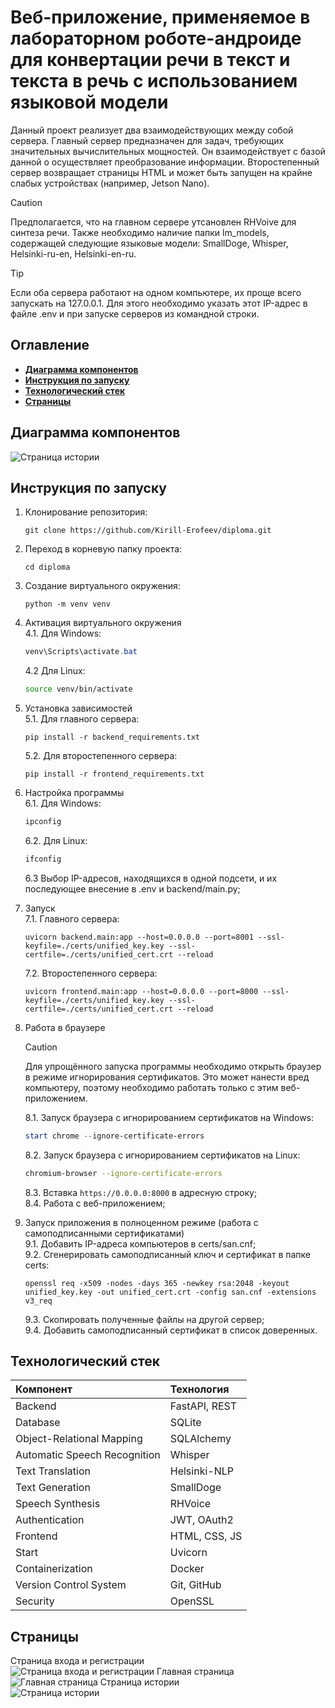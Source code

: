 # Веб-приложение, применяемое в лабораторном роботе-андроиде для конвертации речи в текст и текста в речь с использованием языковой модели

Данный проект реализует два взаимодействующих между собой сервера. Главный сервер предназначен для задач, требующих значительных вычислительных мощностей. Он взаимодействует с базой данной о осуществляет преобразование информации. Второстепенный сервер возвращает страницы HTML и может быть запущен на крайне слабых устройствах (например, Jetson Nano).

> [!CAUTION]
> Предполагается, что на главном сервере утсановлен RHVoive для синтеза речи. Также необходимо наличие папки lm_models, содержащей следующие языковые модели: SmallDoge, Whisper, Helsinki-ru-en, Helsinki-en-ru.

> [!TIP]
> Если оба сервера работают на одном компьютере, их проще всего запускать на 127.0.0.1. Для этого необходимо указать этот IP-адрес в файле .env и при запуске серверов из командной строки.

## Оглавление
- **[Диаграмма компонентов](#диаграмма-компонентов)**
- **[Инструкция по запуску](#инструкция-по-запуску)**
- **[Технологический стек](#технологический-стек)**
- **[Страницы](#страницы)**

## Диаграмма компонентов

![Страница истории](assets/images/component-diagram.png)

## Инструкция по запуску

1. Клонирование репозитория:

    ```
    git clone https://github.com/Kirill-Erofeev/diploma.git
    ```

2. Переход в корневую папку проекта:

    ```
    cd diploma
    ```

3. Создание виртуального окружения:

    ```
    python -m venv venv
    ```

4. Активация виртуального окружения  
    4.1. Для Windows:

    ```powershell
    venv\Scripts\activate.bat
    ```

    4.2 Для Linux:

    ```bash
    source venv/bin/activate
    ```

5. Установка зависимостей  
    5.1. Для главного сервера:

    ```
    pip install -r backend_requirements.txt
    ```

    5.2. Для второстепенного сервера:

    ```
    pip install -r frontend_requirements.txt
    ```

6. Настройка программы  
    6.1. Для Windows:
    ```powershell
    ipconfig
    ```

    6.2. Для Linux:

    ```bash
    ifconfig
    ```

    6.3 Выбор IP-адресов, находящихся в одной подсети, и их последующее внесение в .env и backend/main.py;

7. Запуск  
    7.1. Главного сервера:

    ```
    uvicorn backend.main:app --host=0.0.0.0 --port=8001 --ssl-keyfile=./certs/unified_key.key --ssl-certfile=./certs/unified_cert.crt --reload
    ```

    7.2. Второстепенного сервера:

    ```
    uvicorn frontend.main:app --host=0.0.0.0 --port=8000 --ssl-keyfile=./certs/unified_key.key --ssl-certfile=./certs/unified_cert.crt --reload
    ```

8. Работа в браузере

    > [!CAUTION]
    > Для упрощённого запуска программы необходимо открыть браузер в режиме игнорирования сертификатов. Это может нанести вред компьютеру, поэтому необходимо работать только с этим веб-приложением.

    8.1. Запуск браузера с игнорированием сертификатов на Windows:

    ```powershell
    start chrome --ignore-certificate-errors
    ```

    8.2. Запуск браузера с игнорированием сертификатов на Linux:

    ```bash
    chromium-browser --ignore-certificate-errors
    ```

    8.3. Вставка `https://0.0.0.0:8000` в адресную строку;  
    8.4. Работа с веб-приложением;

9. Запуск приложения в полноценном режиме (работа с самоподписанными сертификатами)  
    9.1. Добавить IP-адреса компьютеров в certs/san.cnf;  
    9.2. Сгенерировать самоподписанный ключ и сертификат в папке certs:

    ```
    openssl req -x509 -nodes -days 365 -newkey rsa:2048 -keyout unified_key.key -out unified_cert.crt -config san.cnf -extensions v3_req
    ```

    9.3. Скопировать полученные файлы на другой сервер;  
    9.4. Добавить самоподписанный сертификат в список доверенных.

## Технологический стек

| Компонент                    | Технология    |
| :-                           | :-            |
| Backend                      | FastAPI, REST |
| Database                     | SQLite        |
| Object-Relational Mapping    | SQLAlchemy    |
| Automatic Speech Recognition | Whisper       |
| Text Translation             | Helsinki-NLP  |
| Text Generation              | SmallDoge     |
| Speech Synthesis             | RHVoice       |
| Authentication               | JWT, OAuth2   |
| Frontend                     | HTML, CSS, JS |
| Start                        | Uvicorn       |
| Containerization             | Docker        |
| Version Control System       | Git, GitHub   |
| Security                     | OpenSSL       |

## Страницы

Страница входа и регистрации  
![Страница входа и регистрации](assets/images/auth.png)
Главная страница  
![Главная страница](assets/images/index.png)
Страница истории  
![Страница истории](assets/images/history.png)